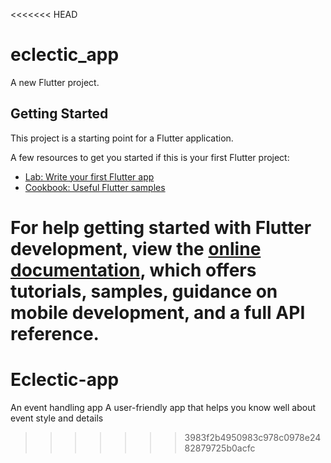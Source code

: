 <<<<<<< HEAD
# eclectic_app

A new Flutter project.

## Getting Started

This project is a starting point for a Flutter application.

A few resources to get you started if this is your first Flutter project:

- [Lab: Write your first Flutter app](https://docs.flutter.dev/get-started/codelab)
- [Cookbook: Useful Flutter samples](https://docs.flutter.dev/cookbook)

For help getting started with Flutter development, view the
[online documentation](https://docs.flutter.dev/), which offers tutorials,
samples, guidance on mobile development, and a full API reference.
=======
# Eclectic-app
An event handling app
A user-friendly app that helps you know well about event style and details
>>>>>>> 3983f2b4950983c978c0978e2482879725b0acfc
